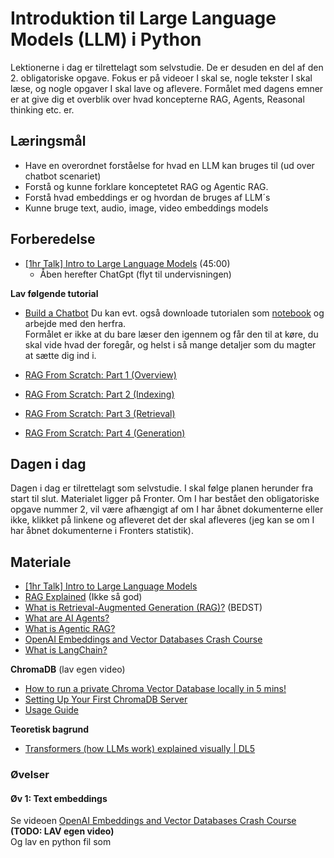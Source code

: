 # Introduktion til Large Language Models (LLM) i Python     
Lektionerne i dag er tilrettelagt som selvstudie. De er desuden en del af den 2. obligatoriske opgave. 
Fokus er på videoer I skal se, nogle tekster I skal læse, og nogle opgaver I skal lave og aflevere. 
Formålet med dagens emner er at give dig et overblik over hvad koncepterne RAG, Agents, Reasonal thinking etc. er. 

## Læringsmål
* Have en overordnet forståelse for hvad en LLM kan bruges til (ud over chatbot scenariet)
* Forstå og kunne forklare konceptetet RAG og Agentic RAG.
* Forstå hvad embeddings er og hvordan de bruges af LLM´s 
* Kunne bruge text, audio, image, video embeddings models

## Forberedelse
* [[1hr Talk] Intro to Large Language Models](https://www.youtube.com/watch?v=zjkBMFhNj_g) (45:00)      
    * Åben herefter ChatGpt (flyt til undervisningen)

**Lav følgende tutorial**
* [Build a Chatbot](https://python.langchain.com/docs/tutorials/chatbot/)
Du kan evt. også downloade tutorialen som [notebook](https://github.com/langchain-ai/langchain/blob/master/docs/docs/tutorials/chatbot.ipynb) og arbejde med den herfra.     
Formålet er ikke at du bare læser den igennem og får den til at køre, du skal vide hvad der foregår, og helst i så mange detaljer som du magter at sætte dig ind i.


* [RAG From Scratch: Part 1 (Overview)](https://www.youtube.com/watch?v=wd7TZ4w1mSw)
* [RAG From Scratch: Part 2 (Indexing)](https://www.youtube.com/watch?v=bjb_EMsTDKI)
* [RAG From Scratch: Part 3 (Retrieval)](https://www.youtube.com/watch?v=LxNVgdIz9sU)
* [RAG From Scratch: Part 4 (Generation)](https://www.youtube.com/watch?v=Vw52xyyFsB8)



## Dagen i dag
Dagen i dag er tilrettelagt som selvstudie. I skal følge planen herunder fra start til slut. Materialet ligger på Fronter. Om I har bestået den obligatoriske opgave nummer 2, vil være afhængigt af om I har åbnet dokumenterne eller ikke, klikket på linkene og afleveret det der skal afleveres (jeg kan se om I har åbnet dokumenterne i Fronters statistik).


## Materiale
* [[1hr Talk] Intro to Large Language Models](https://www.youtube.com/watch?v=zjkBMFhNj_g)
* [RAG Explained](https://www.youtube.com/watch?v=qppV3n3YlF8) (Ikke så god)
* [What is Retrieval-Augmented Generation (RAG)?](https://www.youtube.com/watch?v=T-D1OfcDW1M) (BEDST)
* [What are AI Agents?](https://www.youtube.com/watch?v=F8NKVhkZZWI)
* [What is Agentic RAG?](https://www.youtube.com/watch?v=0z9_MhcYvcY)
* [OpenAI Embeddings and Vector Databases Crash Course](https://www.youtube.com/watch?v=ySus5ZS0b94)
* [What is LangChain?](https://www.youtube.com/watch?v=1bUy-1hGZpI)

<!-- * [Langchain Quickstart](https://github.com/langchain-ai/langchain/blob/72c8b3127dfaa5c68ef0d66cdb934b785bdfaa29/docs/docs/use_cases/graph/quickstart.ipynb) 
* [Langchain & Neo4j: Query Your Graph Database in Natural Language](https://www.youtube.com/watch?v=Wg445gThtcE)
* [Neo4j in 100 Seconds](https://www.youtube.com/watch?v=T6L9EoBy8Zk)
-->
**ChromaDB** (lav egen video)    
* [How to run a private Chroma Vector Database locally in 5 mins!](https://www.youtube.com/watch?v=61kaK-e3Owc&t=325s)
* [Setting Up Your First ChromaDB Server](https://medium.com/@kenzic/setting-up-your-first-chromadb-server-f5f566273ea9)
* [Usage Guide](https://docs.trychroma.com/guides)

**Teoretisk bagrund**
* [Transformers (how LLMs work) explained visually | DL5](https://www.youtube.com/watch?v=wjZofJX0v4M)

### Øvelser
#### Øv 1: Text embeddings
Se videoen [OpenAI Embeddings and Vector Databases Crash Course](https://www.youtube.com/watch?v=ySus5ZS0b94) **(TODO: LAV egen video)**    
Og lav en python fil som 